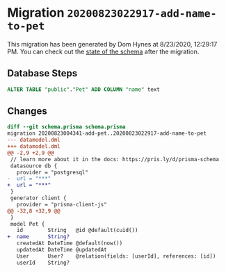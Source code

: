 # Migration `20200823022917-add-name-to-pet`

This migration has been generated by Dom Hynes at 8/23/2020, 12:29:17 PM.
You can check out the [state of the schema](./schema.prisma) after the migration.

## Database Steps

```sql
ALTER TABLE "public"."Pet" ADD COLUMN "name" text   
```

## Changes

```diff
diff --git schema.prisma schema.prisma
migration 20200823004341-add-pet..20200823022917-add-name-to-pet
--- datamodel.dml
+++ datamodel.dml
@@ -2,9 +2,9 @@
 // learn more about it in the docs: https://pris.ly/d/prisma-schema
 datasource db {
   provider = "postgresql"
-  url = "***"
+  url = "***"
 }
 generator client {
   provider = "prisma-client-js"
@@ -32,8 +32,9 @@
 }
 model Pet {
   id        String   @id @default(cuid())
+  name      String?
   createdAt DateTime @default(now())
   updatedAt DateTime @updatedAt
   User      User?    @relation(fields: [userId], references: [id])
   userId    String?
```


